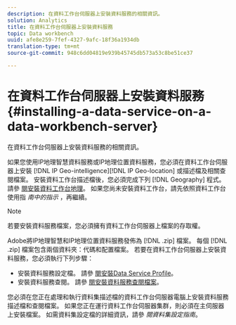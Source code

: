 ```yaml
---
description: 在資料工作台伺服器上安裝資料服務的相關資訊。
solution: Analytics
title: 在資料工作台伺服器上安裝資料服務
topic: Data workbench
uuid: afe8e259-7fef-4327-9afc-18f36a1934db
translation-type: tm+mt
source-git-commit: 948c6dd04819e939b45745db573a53c8be51ce37

---
```



# 在資料工作台伺服器上安裝資料服務{#installing-a-data-service-on-a-data-workbench-server}

在資料工作台伺服器上安裝資料服務的相關資訊。

如果您使用IP地理智慧資料服務或IP地理位置資料服務，您必須在資料工作台伺服器上安裝 [!DNL IP Geo-intelligence][!DNL IP Geo-location] 或描述檔及相關查閱檔案。 安裝資料工作台描述檔後，您必須完成下列 [!DNL Geography] 程式。 請參 [閱安裝資料工作台地理](../../../../home/c-geo-oview/c-inst-geo/c-inst-geo.md)。 如果您尚未安裝資料工作台，請先依照資料工作台使用指 *南中的指示* ，再繼續。

>[!NOTE]
>
>若要安裝資料服務檔案，您必須擁有資料工作台伺服器上檔案的存取權。

Adobe將IP地理智慧和IP地理位置資料服務發佈為 [!DNL .zip] 檔案。 每個 [!DNL .zip] 檔案包含兩個資料夾：代碼和配置檔案。 若要在資料工作台伺服器上安裝資料服務，您必須執行下列步驟：

* 安裝資料服務設定檔。 請參 [閱安裝Data Service Profile](../../../../home/c-geo-oview/c-wk-data-svcs/c-install-data-svc/c-inst-data-svc-prof.md)。
* 安裝資料服務查閱。 請參 [閱安裝資料服務查閱檔案](../../../../home/c-geo-oview/c-wk-data-svcs/c-install-data-svc/t-inst-data-svc-lkp-files.md)。

您必須在您正在處理和執行資料集描述檔的資料工作台伺服器電腦上安裝資料服務描述檔和查閱檔案。 如果您正在運行資料工作台伺服器集群，則必須在主伺服器上安裝檔案。 如需資料集設定檔的詳細資訊，請參 *閱資料集設定指南*。
